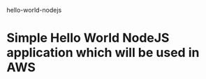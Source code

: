 hello-world-nodejs

Simple Hello World NodeJS application which will be used in AWS
==================
